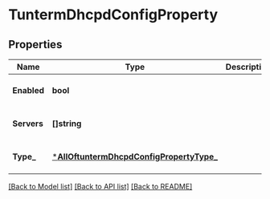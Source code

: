 # TuntermDhcpdConfigProperty

## Properties
Name | Type | Description | Notes
------------ | ------------- | ------------- | -------------
**Enabled** | **bool** |  | [optional] [default to false]
**Servers** | **[]string** |  | [optional] [default to null]
**Type_** | [***AllOftuntermDhcpdConfigPropertyType_**](AllOftuntermDhcpdConfigPropertyType_.md) |  | [optional] [default to null]

[[Back to Model list]](../README.md#documentation-for-models) [[Back to API list]](../README.md#documentation-for-api-endpoints) [[Back to README]](../README.md)

